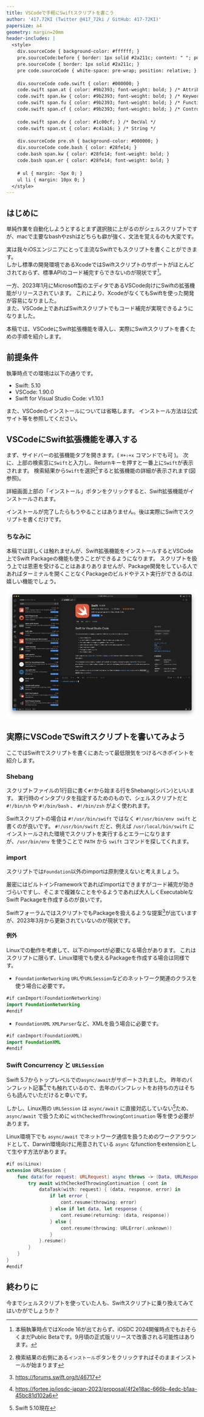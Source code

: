 ```yaml
---
title: VSCodeで手軽にSwiftスクリプトを書こう
author: '417.72KI (Twitter @417_72ki / GitHub: 417-72KI)'
papersize: a4
geometry: margin=20mm
header-includes: |
  <style>
    div.sourceCode { background-color: #ffffff; }
    pre.sourceCode:before { border: 1px solid #2a211c; content: " "; position: absolute; z-index: -1; }
    pre.sourceCode { border: 1px solid #2a211c; }
    pre code.sourceCode { white-space: pre-wrap; position: relative; }

    div.sourceCode code.swift { color: #000000; }
    code.swift span.at { color: #9b2393; font-weight: bold; } /* Attribute */
    code.swift span.kw { color: #9b2393; font-weight: bold; } /* Keyword */
    code.swift span.fu { color: #9b2393; font-weight: bold; } /* Function */
    code.swift span.cf { color: #9b2393; font-weight: bold; } /* ControlFlow */

    code.swift span.dv { color: #1c00cf; } /* DecVal */
    code.swift span.st { color: #c41a16; } /* String */

    div.sourceCode pre.sh { background-color: #000000; }
    div.sourceCode code.bash { color: #28fe14; }
    code.bash span.kw { color: #28fe14; font-weight: bold; }
    code.bash span.er { color: #28fe14; font-weight: bold; }

    # ul { margin: -5px 0; }
    ul li { margin: 10px 0; }
  </style>
---
```


## はじめに
単純作業を自動化しようとするとまず選択肢に上がるのがシェルスクリプトですが、macで主要なbashやzshはどちらも癖が強く、文法を覚えるのも大変です。  

実は我々iOSエンジニアにとって主流なSwiftでもスクリプトを書くことができます。  
しかし標準の開発環境であるXcodeではSwiftスクリプトのサポートがほとんどされておらず、標準APIのコード補完すらできないのが現状です[^1]。

[^1]: 本稿執筆時点ではXcode 16が出ておらず、iOSDC 2024開催時点でもおそらくまだPublic Betaです。9月頃の正式版リリースで改善される可能性はあります。

一方、2023年1月にMicrosoft製のエディタであるVSCode向けにSwiftの拡張機能がリリースされています。
これにより、XcodeがなくてもSwiftを使った開発が容易になりました。  
また、VSCode上であればSwiftスクリプトでもコード補完が実現できるようになりました。

本稿では、VSCodeにSwift拡張機能を導入し、実際にSwiftスクリプトを書くための手順を紹介します。


## 前提条件

執筆時点での環境は以下の通りです。

- Swift: 5.10
- VSCode: 1.90.0
- Swift for Visual Studio Code: v1.10.1

また、VSCodeのインストールについては省略します。
インストール方法は公式サイト等を参照してください。

## VSCodeにSwift拡張機能を導入する
まず、サイドバーの拡張機能タブを開きます。( `⌘+⇧+x` コマンドでも可 )。
次に、上部の検索窓に`Swift`と入力し、Returnキーを押すと一番上に`Swift`が表示されます。
検索結果から`Swift`を選択[^2]すると拡張機能の詳細が表示されます(図参照)。

詳細画面上部の「インストール」ボタンをクリックすると、Swift拡張機能がインストールされます。

[^2]: 検索結果の右側にある`インストール`ボタンをクリックすればそのままインストールが始まります

インストールが完了したらもうやることはありません。後は実際にSwiftでスクリプトを書くだけです。

### ちなみに

本稿では詳しくは触れませんが、Swift拡張機能をインストールするとVSCode上でSwift Packageの機能も使うことができるようになります。
スクリプトを扱う上では恩恵を受けることはあまりありませんが、Package開発をしている人であればターミナルを開くことなくPackageのビルドやテスト実行ができるのは嬉しい機能でしょう。

![図: Swift for Visual Studio Code](./images/01_vscode.png)


## 実際にVSCodeでSwiftスクリプトを書いてみよう

ここではSwiftでスクリプトを書くにあたって最低限気をつけるべきポイントを紹介します。

### Shebang
スクリプトファイルの1行目に書く`#!`から始まる行をShebang(シバン)といいます。
実行時のインタプリタを指定するためのもので、シェルスクリプトだと `#!/bin/sh` や `#!/bin/bash` 、 `#!/bin/zsh` がよく使われます。

Swiftスクリプトの場合は `#!/usr/bin/swift` ではなく `#!/usr/bin/env swift` と書くのが良いです。
`#!/usr/bin/swift` だと、例えば `/usr/local/bin/swift` にインストールされた環境でスクリプトを実行するとエラーになりますが、`/usr/bin/env` を使うことで `PATH` から `swift` コマンドを探してくれます。

### import
スクリプトでは`Foundation`以外のimportは原則使えないと考えましょう。

厳密にはビルトインFrameworkであればimportはできますがコード補完が効きづらいですし、そこまで複雑なことをやるようであれば大人しくExecutableなSwift Packageを作成するのが良いです。

SwiftフォーラムではスクリプトでもPackageを扱えるような提案[^3]が出ていますが、2023年3月から更新されていないのが現状です。

[^3]: https://forums.swift.org/t/46717

#### 例外
Linuxでの動作を考慮して、以下のimportが必要になる場合があります。
これはスクリプトに限らず、Linux環境でも使えるPackageを作成する場合は同様です。

- `FoundationNetworking`
`URL`や`URLSession`などのネットワーク関連のクラスを使う場合に必要です。

```swift
#if canImport(FoundationNetworking)
import FoundationNetworking
#endif
```

- `FoundationXML`
`XMLParser`など、XMLを扱う場合に必要です。
```swift
#if canImport(FoundationXML)
import FoundationXML
#endif
```

### Swift Concurrency と `URLSession`
Swift 5.7からトップレベルでの`async/await`がサポートされました。
昨年のパンフレット記事[^4]でも触れているので、去年のパンフレットをお持ちの方はそちらも読んでいただけると幸いです。

しかし、Linux用の `URLSession` は `async/await` に直接対応していない[^5]ため、 `async/await` で扱うために `withCheckedThrowingContinuation` 等を使う必要があります。

[^4]: https://fortee.jp/iosdc-japan-2023/proposal/4f2e18ac-666b-4edc-b1aa-45bc81d102a6
[^5]: Swift 5.10現在

Linux環境下でも `async/await` でネットワーク通信を扱うためのワークアラウンドとして、Darwin環境向けに用意されている `async` なfunctionをextensionとして生やす方法があります。

```swift
#if os(Linux)
extension URLSession {
    func data(for request: URLRequest) async throws -> (Data, URLResponse) {
        try await withCheckedThrowingContinuation { cont in
            dataTask(with: request) { (data, response, error) in
                if let error {
                    cont.resume(throwing: error)
                } else if let data, let response {
                    cont.resume(returning: (data, response))
                } else {
                    cont.resume(throwing: URLError(.unknown))
                }
            }.resume()
        }
    }
}
#endif
```

## 終わりに
今までシェルスクリプトを使っていた人も、Swiftスクリプトに乗り換えてみてはいかがでしょうか？